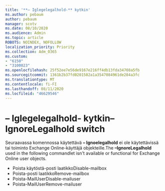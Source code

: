 ```yaml
---
title: '**– Iglegelegalhold-** kytkin'
ms.author: pebaum
author: pebaum
manager: scotv
ms.date: 08/10/2020
ms.audience: Admin
ms.topic: article
ROBOTS: NOINDEX, NOFOLLOW
localization_priority: Priority
ms.collection: Adm_O365
ms.custom:
- "6150"
- "3100023"
ms.openlocfilehash: 25f52ee7e56de9167e216ff4db13fda34708a5fb
ms.sourcegitcommit: 1361b2b37fd0201502a1a3547084961de284a3fc
ms.translationtype: MT
ms.contentlocale: fi-FI
ms.lasthandoff: 08/11/2020
ms.locfileid: "46629546"
---
```

# <a name="ignorelegalhold-switch"></a><span data-ttu-id="052a2-102">**– Iglegelegalhold-** kytkin</span><span class="sxs-lookup"><span data-stu-id="052a2-102">**–IgnoreLegalhold** switch</span></span>

<span data-ttu-id="052a2-103">Seuraavassa komennossa käytettävä **– Ignoelegalhold** ei ole käytettävissä tai toiminto Exchange Online-käyttäjä objekteille.</span><span class="sxs-lookup"><span data-stu-id="052a2-103">The **–IgnoreLegalhold** used in the following commandlet isn't available or functional for Exchange Online user objects.</span></span>

- <span data-ttu-id="052a2-104">Poista käytöstä-posti laatikko</span><span class="sxs-lookup"><span data-stu-id="052a2-104">Disable-mailbox</span></span>
- <span data-ttu-id="052a2-105">Poista-posti laatikko</span><span class="sxs-lookup"><span data-stu-id="052a2-105">Remove-mailbox</span></span>
- <span data-ttu-id="052a2-106">Poista-MailUser</span><span class="sxs-lookup"><span data-stu-id="052a2-106">Disable-mailuser</span></span>
- <span data-ttu-id="052a2-107">Poista-MailUser</span><span class="sxs-lookup"><span data-stu-id="052a2-107">Remove-mailuser</span></span>